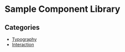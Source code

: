 Sample Component Library
====

Categories
----

- [Typography](/typography/)
- [Interaction](/interaction/)

